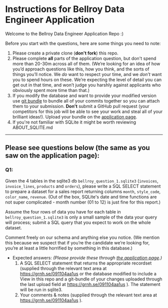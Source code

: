 # Instructions for Bellroy Data Engineer Application

Welcome to the Bellroy Data Engineer Application Repo :)

Before you start with the questions, here are some things you need to note:
1. Please create a private clone (**don't fork**) this repo.
2. Please complete **all** parts of the application question, but don't spend more than 20-30m across all of them. (We’re looking for an idea of how you’d approach questions like this, how you think, and the sorts of things you’ll notice. We *do* want to respect your time, and we *don’t* want you to spend hours on these. We’re expecting the level of detail you can get out in that time, and won’t judge you harshly against applicants who obviously spent more time than that.)
3. If you modify the database and want to provide your modified version use [git bundle](https://git-scm.com/docs/git-bundle) to bundle all of your commits together so you can attach them to your submission. **Don't** submit a GitHub pull request (your competitors for this job will be able to see your work and steal all of your brilliant ideas!). Upload your bundle on the [application page](https://grnh.se/091104aa1us).
4. If you're not familiar with SQLite it might be worth reviewing ABOUT_SQLITE.md

***
## Please see questions below (the same as you saw on the application page):

### Q1: 
Given the 4 tables in the sqlite3 db `bellroy_question_1.sqlite3` (`invoices`, `invoice_lines`, `products` and `orders`), please write a SQL SELECT statement to prepare a dataset for a sales report returning columns `month`, `style_code`, `color_name`, `revenue`. (Out of the box, SQLite's date and time functions are not super complicated - month number (01 to 12) is just fine for this report.)

Assume the four rows of data you have for each table in `bellroy_question_1.sqlite3` is only a small sample of the data your query will process; submit a SQL query that you expect to work on the whole dataset.

Comment freely on our schema and anything else you notice. (We mention this because we suspect that if you’re the candidate we’re looking for, you’re at least a little horrified by something in this database.)

* Expected answers: *(Please provide these through [the application page](https://grnh.se/091104aa1us).)*
    1. A SQL SELECT statement that returns the appropriate recordset (supplied through the relevant text area at https://grnh.se/091104aa1us or the database modified to include a View in this repo and a git-bundle of your changes uploaded through the last upload field at https://grnh.se/091104aa1us ). The statement will be run in sqlite3.
    2. Your comments & notes (supplied through the relevant text area at https://grnh.se/091104aa1us ).
